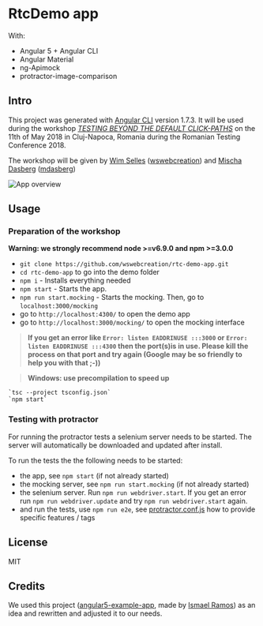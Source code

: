 # RtcDemo app

With: 

- Angular 5 + Angular CLI 
- Angular Material 
- ng-Apimock
- protractor-image-comparison

## Intro

This project was generated with [Angular CLI](https://github.com/angular/angular-cli) version 1.7.3. 
It will be used during the workshop [*TESTING BEYOND THE DEFAULT CLICK-PATHS*](https://romaniatesting.ro/sessions/testing-beyond-the-default-click-paths/) on the 11th of May 2018 in  Cluj-Napoca, Romania during the Romanian Testing Conference 2018.

The workshop will be given by [Wim Selles](https://romaniatesting.ro/speakers/wim-selles/) ([wswebcreation](https://github.com/wswebcreation/)) and [Mischa Dasberg](https://romaniatesting.ro/speakers/mischa-dasberg/) ([mdasberg](https://github.com/mdasberg))

![App overview](./assets/app-movie.gif "App overview")

## Usage

### Preparation of the workshop
**Warning: we strongly recommend node >=v6.9.0 and npm >=3.0.0**

- `git clone https://github.com/wswebcreation/rtc-demo-app.git`
- `cd rtc-demo-app` to go into the demo folder
- `npm i` - Installs everything needed
- `npm start` - Starts the app.
- `npm run start.mocking` - Starts the mocking. Then, go to `localhost:3000/mocking`
- go to `http://localhost:4300/` to open the demo app
- go to `http://localhost:3000/mocking/` to open the mocking interface

> **If you get an error like `Error: listen EADDRINUSE :::3000` or `Error: listen EADDRINUSE :::4300` then the port(s)is in use. Please kill the process on that port and try again (Google may be so friendly to help you with that ;-))**

> **Windows: use precompilation to speed up**

    `tsc --project tsconfig.json`
    `npm start`

### Testing with protractor
For running the protractor tests a selenium server needs to be started. The server will automatically be downloaded and updated after install.

To run the tests the the following needs to be started:
- the app, see `npm start` (if not already started)
- the mocking server, see `npm run start.mocking` (if not already started)
- the selenium server. Run `npm run webdriver.start`. If you get an error run `npm run webdriver.update` and try `npm run webdriver.start` again.
- and run the tests, use `npm run e2e`, see [protractor.conf.js](./e2e/config/protractor.conf.js) how to provide specific features / tags

## License

MIT

## Credits
We used this project ([angular5-example-app](https://github.com/Ismaestro/angular5-example-app), made by [Ismael Ramos](https://github.com/Ismaestro)) as an idea and rewritten and adjusted it to our needs.
